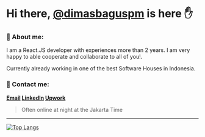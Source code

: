Hi there, [@dimasbaguspm](https://github.com/dimasbaguspm) is here ✋
=

### 🤗 About me:
I am a React.JS developer with experiences more than 2 years. I am very happy to able cooperate and collaborate to all of you!.

Currently already working in one of the best Software Houses in Indonesia.

### 🤝 Contact me:
**[Email](mailto:dimasbagus.pm@gmail.com) [LinkedIn](https://www.linkedin.com/in/dimasbaguspm/?_l=en_US) [Upwork](https://www.upwork.com/freelancers/~014d420038e64a64a6)**

> Often online at night at the Jakarta Time

---

[![Top Langs](https://github-readme-stats.vercel.app/api/top-langs/?username=dimasbaguspm&layout=compact&theme=dracula)](https://github.com/dimasbaguspm)
